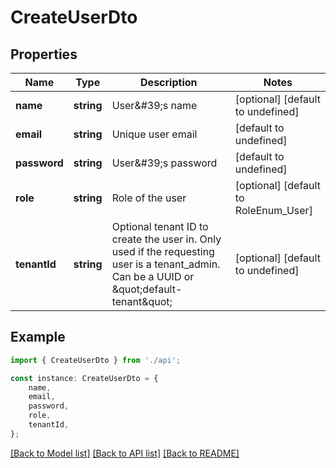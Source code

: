# CreateUserDto


## Properties

Name | Type | Description | Notes
------------ | ------------- | ------------- | -------------
**name** | **string** | User\&#39;s name | [optional] [default to undefined]
**email** | **string** | Unique user email | [default to undefined]
**password** | **string** | User\&#39;s password | [default to undefined]
**role** | **string** | Role of the user | [optional] [default to RoleEnum_User]
**tenantId** | **string** | Optional tenant ID to create the user in. Only used if the requesting user is a tenant_admin. Can be a UUID or \&quot;default-tenant\&quot; | [optional] [default to undefined]

## Example

```typescript
import { CreateUserDto } from './api';

const instance: CreateUserDto = {
    name,
    email,
    password,
    role,
    tenantId,
};
```

[[Back to Model list]](../README.md#documentation-for-models) [[Back to API list]](../README.md#documentation-for-api-endpoints) [[Back to README]](../README.md)
